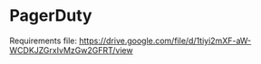 # PagerDuty

Requirements file:
https://drive.google.com/file/d/1tiyi2mXF-aW-WCDKJZGrxIvMzGw2GFRT/view
